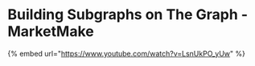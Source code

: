 # Building Subgraphs on The Graph - MarketMake


{% embed url="https://www.youtube.com/watch?v=LsnUkPO_yUw" %}